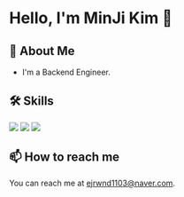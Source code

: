 # Hello, I'm MinJi Kim 👋

## 🚀 About Me

- I'm a Backend Engineer.

## 🛠 Skills

<p>
  <img src="https://img.shields.io/badge/JavaScript-f7e018?style=flat-square&logo=JavaScript&logoColor=black"/>
  <img src="https://img.shields.io/badge/TypeScript-2d79c7?style=flat-square&logo=TypeScript&logoColor=white"/>
  <img src="https://img.shields.io/badge/React-7ddfff?style=flat-square&logo=React&logoColor=black"/>
</p>

## 📫 How to reach me

You can reach me at [ejrwnd1103@naver.com](mailto:ejrwnd1103@naver.com).
